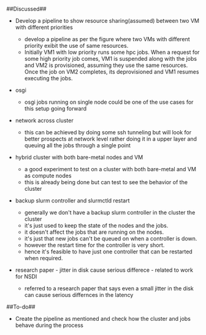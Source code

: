 ##Discussed##

- Develop a pipeline to show resource sharing(assumed) between two VM with different priorities
	- develop a pipeline as per the figure where two VMs with different priority exibit the use of same resources.
	- Initially VM1 with low priority runs some hpc jobs. When a request for some high priority job comes, VM1 is suspended along with the jobs and VM2 is provisioned, assuming they use the same resources. Once the job on VM2 completes, its deprovisioned and VM1 resumes executing the jobs.

- osgi
	- osgi jobs running on single node could be one of the use cases for this setup going forward 

- network across cluster
	- this can be achieved by doing some ssh tunneling but will look for better prospects at network level rather doing it in a upper layer and queuing all the jobs through a single point

- hybrid cluster with both bare-metal nodes and VM
	- a good experiment to test on a cluster with both bare-metal and VM as compute nodes
	- this is already being done but can test to see the behavior of the cluster

- backup slurm controller and slurmctld restart
	- generally we don't have a backup slurm controller in the cluster the cluster 
	- it's just used to keep the state of the nodes and the jobs. 
	- it doesn't affect the jobs that are running on the nodes. 
	- it's just that new jobs can't be queued on when a controller is down.  
	- however the restart time for the controller is very short. 
	- hence it's feasible to have just one controller that can be restarted when required.

- research paper - jitter in disk cause serious differece - related to work for NSDI
	- referred to a research paper that says even a small jitter in the disk can cause serious differnces in the latency

	
##To-do##

- Create the pipeline as mentioned and check how the cluster and jobs behave during the process